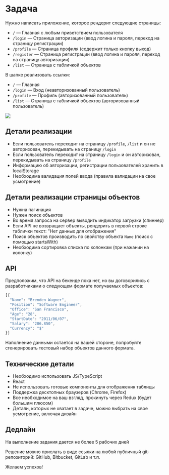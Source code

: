 # Задача
Нужно написать приложение, которое рендерит следующие страницы:
* `/` — Главная с любым приветствием пользователя
* `/login` — Страница авторизации (ввод логина и пароля, переход на страницу регистрации)
* `/profile` — Страница профиля (содержит только кнопку выход)
* `/register` — Страница регистрации (ввод логина и пароля, переход на страницу авторизации)
* `/list` — Страница с табличкой объектов

В шапке реализовать ссылки:
* `/` — Главная
* `/login` — Вход (неавторизованный пользователь)
* `/profile` — Профиль (авторизованный пользователь)
* `/list` — Страница с табличкой объектов (авторизованный пользователь)

![](https://github.com/vecherkin/frontend-test-tasks/raw/master/frontend-task-0.png)

## Детали реализации
* Если пользователь переходит на страницу `/profile`, `/list`  и он не авторизован, перекидывать на страницу `/login`
* Если пользователь переходит на страницу `/login`  и он авторизован, перекидывать на страницу `/profile`
* Информацию об авторизации, регистрации пользователей хранить в localStorage
* Необходима валидация полей ввода (правила валидации на свое усмотрение)

## Детали реализации страницы объектов
* Нужна пагинация
* Нужен поиск объектов
* Во время запроса на сервер выводить индикатор загрузки (спиннер)
* Если API не возвращает объекты, рендерить в первой строке таблички текст: "Нет данных для отображения"
* Поиск объектов производить по свойству объекта `Name` (поиск с помощью startsWith)
* Необходима сортировка списка по колонкам (при нажании на колонку)

## API
Предположим, что API на бекенде пока нет, но вы договорились с разработчиками о следующем формате получаемых объектов:
```js
[{
  "Name": "Brenden Wagner",
  "Position": "Software Engineer",
  "Office": "San Francisco",
  "Age": "28",
  "StartDate": "2011/06/07",
  "Salary": "206.850",
  "Currency": "$"
}]
```
Наполнение данными остается на вашей стороне, попробуйте сгенерировать тестовый набор объектов данного формата.

## Технические детали
* Необходимо использовать JS/TypeScript
* React
* Не использовать готовые компоненты для отображения таблицы
* Поддержка десктопных браузеров (Chrome, Firefox)
* Все необходимое на ваш взгляд, прокинуть через Redux (будет большим плюсом)
* Детали, которых не хватает в задаче, можно выбрать на свое усмотрение, включая дизайн

## Дедлайн
На выполнение задания дается не более 5 рабочих дней

Решение можно прислать в виде ссылки на любой публичный git-репозиторий: GitHub, Bitbucket, GitLab и т.п.

Желаем успехов!

